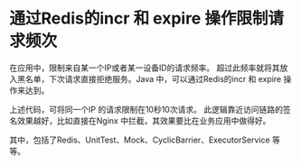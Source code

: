 # 通过Redis的incr 和 expire 操作限制请求频次

在应用中，限制来自某一个IP或者某一设备ID的请求频率。
超过此频率就将其放入黑名单，下次请求直接拒绝服务。Java 中，可以通过Redis的incr 和 expire 操作来达到。

上述代码，可将同一个IP 的请求限制在10秒10次请求。
此逻辑靠近访问链路的签名效果越好，比如直接在Nginx 中拦截，其效果要比在业务应用中做得好。

其中，包括了Redis、UnitTest、Mock、CyclicBarrier、ExecutorService 等等。

